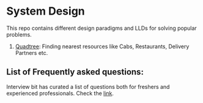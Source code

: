 # System Design

This repo contains different design paradigms and LLDs for solving popular problems.

1. [Quadtree](./Quadtree): Finding nearest resources like Cabs, Restaurants, Delivery Partners etc.




## List of Frequently asked questions:
Interview bit has curated a list of questions both for freshers and experienced professionals. Check the [link](https://www.interviewbit.com/system-design-interview-questions/).
